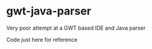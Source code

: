 gwt-java-parser
===============

Very poor attempt at a GWT based IDE and Java parser

Code just here for reference
